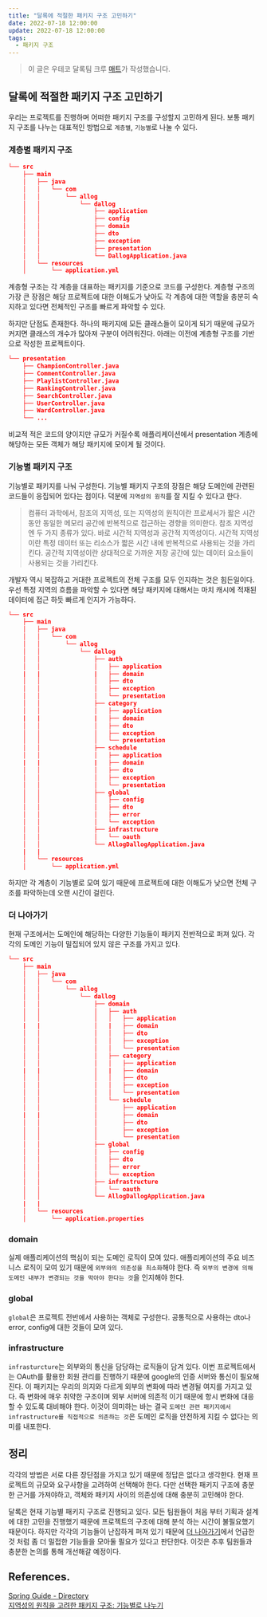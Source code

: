 ```yaml
---
title: "달록에 적절한 패키지 구조 고민하기"
date: 2022-07-18 12:00:00
update: 2022-07-18 12:00:00
tags:
  - 패키지 구조
---
```


> 이 글은 우테코 달록팀 크루 [매트](https://github.com/hyeonic)가 작성했습니다.

## 달록에 적절한 패키지 구조 고민하기

우리는 프로젝트를 진행하며 어떠한 패키지 구조를 구성할지 고민하게 된다. 보통 패키지 구조를 나누는 대표적인 방법으로 `계층별`, `기능별`로 나눌 수 있다.

### 계층별 패키지 구조

```json
└── src
    ├── main
    │   ├── java
    │   │   └── com
    │   │       └── allog
    │   │           └── dallog
    │   │               ├── application
    │   │               ├── config
    │   │               ├── domain
    │   │               ├── dto
    │   │               ├── exception
    │   │               ├── presentation
    │   │               └── DallogApplication.java
    │   └── resources
    │       └── application.yml
```

계층형 구조는 각 계층을 대표하는 패키지를 기준으로 코드를 구성한다. 계층형 구조의 가장 큰 장점은 해당 프로젝트에 대한 이해도가 낮아도 각 계층에 대한 역할을 충분히 숙지하고 있다면 전체적인 구조를 빠르게 파악할 수 있다.

하지만 단점도 존재한다. 하나의 패키지에 모든 클래스들이 모이게 되기 때문에 규모가 커지면 클래스의 개수가 많아져 구분이 어려워진다. 아래는 이전에 계층형 구조를 기반으로 작성한 프로젝트이다.

```json
└── presentation
    ├── ChampionController.java
    ├── CommentController.java
    ├── PlaylistController.java
    ├── RankingController.java
    ├── SearchController.java
    ├── UserController.java
    ├── WardController.java
    └── ...
```

비교적 적은 코드의 양이지만 규모가 커질수록 애플리케이션에서 presentation 계층에 해당하는 모든 객체가 해당 패키지에 모이게 될 것이다.

### 기능별 패키지 구조

기능별로 패키지를 나눠 구성한다. 기능별 패키지 구조의 장점은 해당 도메인에 관련된 코드들이 응집되어 있다는 점이다. 덕분에 `지역성의 원칙`를 잘 지킬 수 있다고 한다.

> 컴퓨터 과학에서, 참조의 지역성, 또는 지역성의 원칙이란 프로세서가 짧은 시간 동안 동일한 메모리 공간에 반복적으로 접근하는 경향을 의미한다. 참조 지역성엔 두 가지 종류가 있다. 바로 시간적 지역성과 공간적 지역성이다. 시간적 지역성이란 특정 데이터 또는 리소스가 짧은 시간 내에 반복적으로 사용되는 것을 가리킨다. 공간적 지역성이란 상대적으로 가까운 저장 공간에 있는 데이터 요소들이 사용되는 것을 가리킨다.

개발자 역시 복잡하고 거대한 프로젝트의 전체 구조를 모두 인지하는 것은 힘든일이다. 우선 특정 지역의 흐름을 파악할 수 있다면 해당 패키지에 대해서는 마치 캐시에 적재된 데이터에 접근 하듯 빠르게 인지가 가능하다.

```json
└── src
    ├── main
    │   ├── java
    │   │   └── com
    │   │       └── allog
    │   │           └── dallog
    │   │               ├── auth
    │   │               │   ├── application
    |   |               |   ├── domain
    │   │               │   ├── dto
    │   │               │   ├── exception
    │   │               │   └── presentation
    │   │               ├── category
    │   │               │   ├── application
    |   |               |   ├── domain
    │   │               │   ├── dto
    │   │               │   ├── exception
    │   │               │   └── presentation
    │   │               ├── schedule
    │   │               │   ├── application
    |   |               |   ├── domain
    │   │               │   ├── dto
    │   │               │   ├── exception
    │   │               │   └── presentation
    │   │               ├── global
    │   │               │   ├── config
    │   │               │   ├── dto
    │   │               │   ├── error
    │   │               │   └── exception
    │   │               ├── infrastructure
    │   │               │   └── oauth
    │   │               └── AllogDallogApplication.java
    |   |
    │   └── resources
    │       └── application.yml
```

하지만 각 계층이 기능별로 모여 있기 때문에 프로젝트에 대한 이해도가 낮으면 전체 구조를 파악하는데 오랜 시간이 걸린다.

### 더 나아가기

현재 구조에서는 도메인에 해당하는 다양한 기능들이 패키지 전반적으로 퍼져 있다. 각각의 도메인 기능이 밀집되어 있지 않은 구조를 가지고 있다.

```json
└── src
    ├── main
    │   ├── java
    │   │   └── com
    │   │       └── allog
    │   │           └── dallog
    │   │               ├── domain
    │   │               │   ├── auth
    │   │               │   │   ├── application
    |   |               │   |   ├── domain
    │   │               │   │   ├── dto
    │   │               │   │   ├── exception
    │   │               │   │   └── presentation
    │   │               │   ├── category
    │   │               │   │   ├── application
    |   |               │   |   ├── domain
    │   │               │   │   ├── dto
    │   │               │   │   ├── exception
    │   │               │   │   └── presentation
    │   │               │   └── schedule
    │   │               │       ├── application
    |   |               │       ├── domain
    │   │               │       ├── dto
    │   │               │       ├── exception
    │   │               │       └── presentation
    │   │               ├── global
    │   │               │   ├── config
    │   │               │   ├── dto
    │   │               │   ├── error
    │   │               │   └── exception
    │   │               ├── infrastructure
    │   │               │   └── oauth
    │   │               └── AllogDallogApplication.java
    |   |
    │   └── resources
    │       └── application.properties
```

### domain

실제 애플리케이션의 핵심이 되는 도메인 로직이 모여 있다. 애플리케이션의 주요 비즈니스 로직이 모여 있기 때문에 `외부와의 의존성을 최소화`해야 한다. 즉 `외부의 변경에 의해 도메인 내부가 변경되는 것을 막아야 한다는 것`을 인지해야 한다.

### global

`global`은 프로젝트 전반에서 사용하는 객체로 구성한다. 공통적으로 사용하는 dto나 error, config에 대한 것들이 모여 있다.

### infrastructure

`infrasturcture`는 외부와의 통신을 담당하는 로직들이 담겨 있다. 이번 프로젝트에서는 OAuth를 활용한 회원 관리를 진행하기 때문에 google의 인증 서버와 통신이 필요해진다. 이 패키지는 우리의 의지와 다르게 외부의 변화에 따라 변경될 여지를 가지고 있다. 즉 변화에 매우 취약한 구조이며 외부 서버에 의존적 이기 때문에 항시 변화에 대응할 수 있도록 대비해야 한다. 이것이 의미하는 바는 결국 `도메인 관련 패키지에서 infrastructure를 직접적으로 의존하는 것`은 도메인 로직을 안전하게 지킬 수 없다는 의미를 내포한다.

## 정리

각각의 방법은 서로 다른 장단점을 가지고 있기 때문에 정답은 없다고 생각한다. 현재 프로젝트의 규모와 요구사항을 고려하여 선택해야 한다. 다만 선택한 패키지 구조에 충분한 근거를 가져야하고, 객체와 패키지 사이의 의존성에 대해 충분히 고민해야 한다.

달록은 현재 기능별 패키지 구조로 진행되고 있다. 모든 팀원들이 처음 부터 기획과 설계에 대한 고민을 진행했기 때문에 프로젝트의 구조에 대해 분석 하는 시간이 불필요했기 때문이다. 하지만 각각의 기능들이 난잡하게 퍼져 있기 때문에 [더 나아가기](#더-나아가기)에서 언급한 것 처럼 좀 더 밀접한 기능들을 모아둘 필요가 있다고 판단한다. 이것은 추후 팀원들과 충분한 논의를 통해 개선해갈 예정이다.

## References.

[Spring Guide - Directory](https://cheese10yun.github.io/spring-guide-directory)<br>
[지역성의 원칙을 고려한 패키지 구조: 기능별로 나누기](https://ahnheejong.name/articles/package-structure-with-the-principal-of-locality-in-mind)

